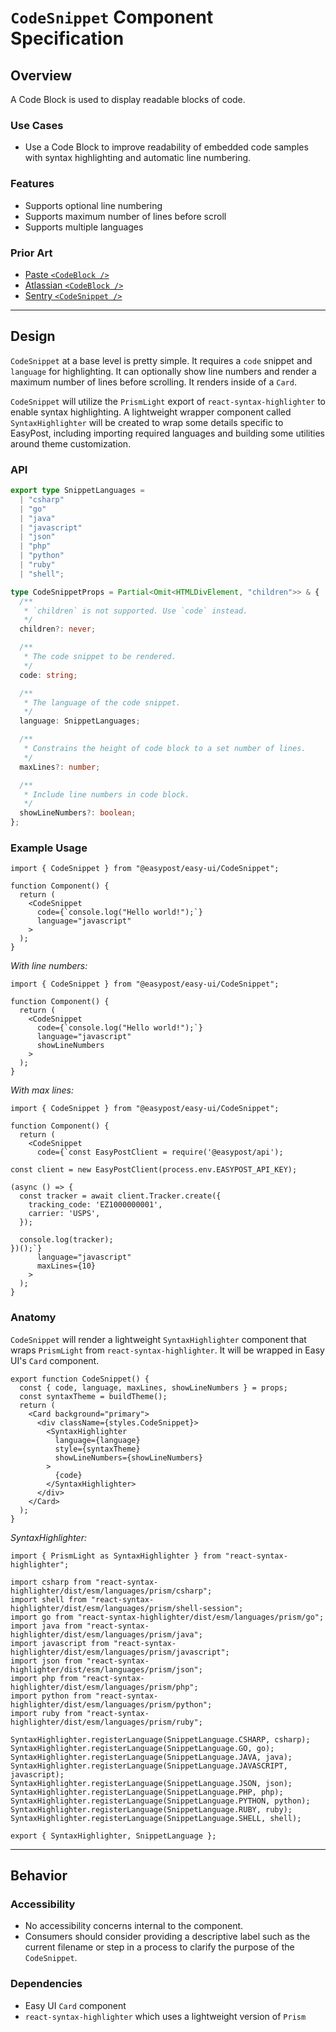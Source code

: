 # `CodeSnippet` Component Specification

## Overview

A Code Block is used to display readable blocks of code.

### Use Cases

- Use a Code Block to improve readability of embedded code samples with syntax highlighting and automatic line numbering.

### Features

- Supports optional line numbering
- Supports maximum number of lines before scroll
- Supports multiple languages

### Prior Art

- [Paste `<CodeBlock />`](https://paste.twilio.design/components/code-block)
- [Atlassian `<CodeBlock />`](https://atlassian.design/components/code/code-block)
- [Sentry `<CodeSnippet />`](https://storybook.sentry.dev/?path=/story/components-code-snippet--js)

---

## Design

`CodeSnippet` at a base level is pretty simple. It requires a `code` snippet and `language` for highlighting. It can optionally show line numbers and render a maximum number of lines before scrolling. It renders inside of a `Card`.

`CodeSnippet` will utilize the `PrismLight` export of `react-syntax-highlighter` to enable syntax highlighting. A lightweight wrapper component called `SyntaxHighlighter` will be created to wrap some details specific to EasyPost, including importing required languages and building some utilities around theme customization.

### API

```ts
export type SnippetLanguages =
  | "csharp"
  | "go"
  | "java"
  | "javascript"
  | "json"
  | "php"
  | "python"
  | "ruby"
  | "shell";

type CodeSnippetProps = Partial<Omit<HTMLDivElement, "children">> & {
  /**
   * `children` is not supported. Use `code` instead.
   */
  children?: never;

  /**
   * The code snippet to be rendered.
   */
  code: string;

  /**
   * The language of the code snippet.
   */
  language: SnippetLanguages;

  /**
   * Constrains the height of code block to a set number of lines.
   */
  maxLines?: number;

  /**
   * Include line numbers in code block.
   */
  showLineNumbers?: boolean;
};
```

### Example Usage

```tsx
import { CodeSnippet } from "@easypost/easy-ui/CodeSnippet";

function Component() {
  return (
    <CodeSnippet
      code={`console.log("Hello world!");`}
      language="javascript"
    >
  );
}
```

_With line numbers:_

```tsx
import { CodeSnippet } from "@easypost/easy-ui/CodeSnippet";

function Component() {
  return (
    <CodeSnippet
      code={`console.log("Hello world!");`}
      language="javascript"
      showLineNumbers
    >
  );
}
```

_With max lines:_

```tsx
import { CodeSnippet } from "@easypost/easy-ui/CodeSnippet";

function Component() {
  return (
    <CodeSnippet
      code={`const EasyPostClient = require('@easypost/api');

const client = new EasyPostClient(process.env.EASYPOST_API_KEY);

(async () => {
  const tracker = await client.Tracker.create({
    tracking_code: 'EZ1000000001',
    carrier: 'USPS',
  });

  console.log(tracker);
})();`}
      language="javascript"
      maxLines={10}
    >
  );
}
```

### Anatomy

`CodeSnippet` will render a lightweight `SyntaxHighlighter` component that wraps `PrismLight` from `react-syntax-highlighter`. It will be wrapped in Easy UI's `Card` component.

```tsx
export function CodeSnippet() {
  const { code, language, maxLines, showLineNumbers } = props;
  const syntaxTheme = buildTheme();
  return (
    <Card background="primary">
      <div className={styles.CodeSnippet}>
        <SyntaxHighlighter
          language={language}
          style={syntaxTheme}
          showLineNumbers={showLineNumbers}
        >
          {code}
        </SyntaxHighlighter>
      </div>
    </Card>
  );
}
```

_SyntaxHighlighter:_

```tsx
import { PrismLight as SyntaxHighlighter } from "react-syntax-highlighter";

import csharp from "react-syntax-highlighter/dist/esm/languages/prism/csharp";
import shell from "react-syntax-highlighter/dist/esm/languages/prism/shell-session";
import go from "react-syntax-highlighter/dist/esm/languages/prism/go";
import java from "react-syntax-highlighter/dist/esm/languages/prism/java";
import javascript from "react-syntax-highlighter/dist/esm/languages/prism/javascript";
import json from "react-syntax-highlighter/dist/esm/languages/prism/json";
import php from "react-syntax-highlighter/dist/esm/languages/prism/php";
import python from "react-syntax-highlighter/dist/esm/languages/prism/python";
import ruby from "react-syntax-highlighter/dist/esm/languages/prism/ruby";

SyntaxHighlighter.registerLanguage(SnippetLanguage.CSHARP, csharp);
SyntaxHighlighter.registerLanguage(SnippetLanguage.GO, go);
SyntaxHighlighter.registerLanguage(SnippetLanguage.JAVA, java);
SyntaxHighlighter.registerLanguage(SnippetLanguage.JAVASCRIPT, javascript);
SyntaxHighlighter.registerLanguage(SnippetLanguage.JSON, json);
SyntaxHighlighter.registerLanguage(SnippetLanguage.PHP, php);
SyntaxHighlighter.registerLanguage(SnippetLanguage.PYTHON, python);
SyntaxHighlighter.registerLanguage(SnippetLanguage.RUBY, ruby);
SyntaxHighlighter.registerLanguage(SnippetLanguage.SHELL, shell);

export { SyntaxHighlighter, SnippetLanguage };
```

---

## Behavior

### Accessibility

- No accessibility concerns internal to the component.
- Consumers should consider providing a descriptive label such as the current filename or step in a process to clarify the purpose of the `CodeSnippet`.

### Dependencies

- Easy UI `Card` component
- `react-syntax-highlighter` which uses a lightweight version of `Prism`
